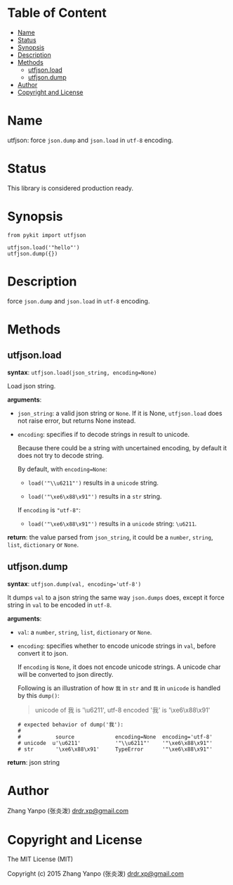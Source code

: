 <!-- START doctoc generated TOC please keep comment here to allow auto update -->
<!-- DON'T EDIT THIS SECTION, INSTEAD RE-RUN doctoc TO UPDATE -->
#   Table of Content

- [Name](#name)
- [Status](#status)
- [Synopsis](#synopsis)
- [Description](#description)
- [Methods](#methods)
  - [utfjson.load](#utfjsonload)
  - [utfjson.dump](#utfjsondump)
- [Author](#author)
- [Copyright and License](#copyright-and-license)

<!-- END doctoc generated TOC please keep comment here to allow auto update -->

# Name

utfjson: force `json.dump` and `json.load` in `utf-8` encoding.

# Status

This library is considered production ready.

#   Synopsis

```
from pykit import utfjson

utfjson.load('"hello"')
utfjson.dump({})
```

# Description

force `json.dump` and `json.load` in `utf-8` encoding.

#   Methods

## utfjson.load

**syntax**:
`utfjson.load(json_string, encoding=None)`

Load json string.

**arguments**:

-   `json_string`:
    a valid json string or `None`. If it is None, `utfjson.load` does not
    raise error, but returns None instead.

-   `encoding`:
    specifies if to decode strings in result to unicode.

    Because there could be a string with uncertained encoding, by default it
    does not try to decode string.

    By default, with `encoding=None`:

    - `load('"\\u6211"')` results in a `unicode` string.

    - `load('"\xe6\x88\x91"')` results in a `str` string.

    If `encoding` is `"utf-8"`:

    - `load('"\xe6\x88\x91"')` results in a `unicode` string: `\u6211`.

**return**:
the value parsed from `json_string`, it could be a `number`, `string`, `list`,
`dictionary` or `None`.

##  utfjson.dump

**syntax**:
`utfjson.dump(val, encoding='utf-8')`

It dumps `val` to a json string the same way `json.dumps` does, except it
force string in `val` to be encoded in `utf-8`.

**arguments**:

-   `val`:
    a `number`, `string`, `list`, `dictionary` or `None`.

-   `encoding`:
    specifies whether to encode unicode strings in `val`, before convert it to
    json.

    If `encoding` is `None`, it does not encode unicode strings.
    A unicode char will be converted to json directly.

    Following is an illustration of how `我` in `str` and `我` in `unicode` is
    handled by this `dump()`:

    > unicode of 我 is '\u6211', utf-8 encoded '我' is '\xe6\x88\x91'

    ```
    # expected behavior of dump('我'):
    #
    #           source             encoding=None  encoding='utf-8'
    # unicode  u'\u6211'           '"\\u6211"'    '"\xe6\x88\x91"'
    # str       '\xe6\x88\x91'     TypeError      '"\xe6\x88\x91"'
    ```

**return**:
json string

# Author

Zhang Yanpo (张炎泼) <drdr.xp@gmail.com>

# Copyright and License

The MIT License (MIT)

Copyright (c) 2015 Zhang Yanpo (张炎泼) <drdr.xp@gmail.com>
